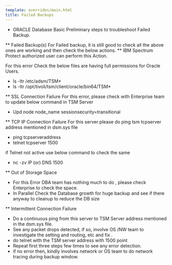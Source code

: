```yaml
---
template: overrides/main.html
title: Failed Backups
---
```


* ORACLE Database Basic Preliminary steps to troubleshoot Failed Backup.

** Failed Backup(s)
For Failed backup, it is still good to check all the above ones are working and then check the below actions.
** IBM Spectrum Protect authorized user can perform this Action.

For this error Check the below files are having full permissions for Oracle Users.
- ls -ltr /etc/adsm/TSM* 
- ls -ltr /opt/tivoli/tsm/client/oracle/bin64/TSM*

** SSL Connection Failure
For this error, please check with Enterprise team to update below command in TSM Server
- Upd node node_name sessionsecurity=transitional

** TCP IP Connection Failure
For this server please do ping tsm tcpserver address mentioned in dsm.sys file
- ping tcpserveraddress
- telnet tcpserver 1500

if Telnet not active use below command to check the same
- nc -zv IP (or) DNS 1500

** Out of Storage Space
- For this Error DBA team has nothing much to do , please check Enterprise to check the space.
- In Parallel Check the Database growth for huge backup and see if there anyway to cleanup to reduce the DB size

** Intermittent Connection Failure

- Do a continuous ping from this server to TSM Server address mentioned in the dsm.sys file.
- See any packet drops detected, if so, involve OS /NW team to investigate the setting and routing, etc and fix .
- do telnet with the TSM server address with 1500 point 
- Repeat first three steps few times to see any error detection.
- if no error then, kindly involves network or OS team to do network tracing during backup window.
